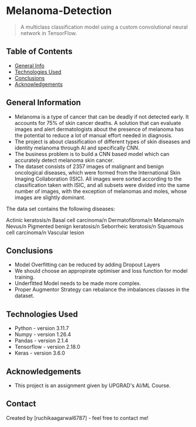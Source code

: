 # Melanoma-Detection
> A multiclass classification model using a custom convolutional neural network in TensorFlow.


## Table of Contents
* [General Info](#general-information)
* [Technologies Used](#technologies-used)
* [Conclusions](#conclusions)
* [Acknowledgements](#acknowledgements)

<!-- You can include any other section that is pertinent to your problem -->

## General Information
- Melanoma is a type of cancer that can be deadly if not detected early. It accounts for 75% of skin cancer deaths. A solution that can evaluate images and alert dermatologists about the presence of melanoma has the potential to reduce a lot of manual effort needed in diagnosis.
- The project is about classification of different types of skin diseases and identity melanoma through AI and specifically CNN.
- The business problem is to build a CNN based model which can accurately detect melanoma skin cancer.
- The dataset consists of 2357 images of malignant and benign oncological diseases, which were formed from the International Skin Imaging Collaboration (ISIC). All images were sorted according to the classification taken with ISIC, and all subsets were divided into the same number of images, with the exception of melanomas and moles, whose images are slightly dominant.


The data set contains the following diseases:

Actinic keratosis/n
Basal cell carcinoma/n
Dermatofibroma/n
Melanoma/n
Nevus/n
Pigmented benign keratosis/n
Seborrheic keratosis/n
Squamous cell carcinoma/n
Vascular lesion

<!-- You don't have to answer all the questions - just the ones relevant to your project. -->

## Conclusions
- Model Overfitting can be reduced by adding Dropout Layers
- We should choose an appropirate optimiser and loss function for model training.
- Underfitted Model needs to be made more complex.
- Proper Augmentor Strategy can rebalance the imbalances classes in the dataset.

<!-- You don't have to answer all the questions - just the ones relevant to your project. -->


## Technologies Used
- Python - version 3.11.7
- Numpy - version 1.26.4
- Pandas - version 2.1.4
- Tensorflow - version 2.18.0
- Keras - version 3.6.0

<!-- As the libraries versions keep on changing, it is recommended to mention the version of library used in this project -->

## Acknowledgements
- This project is an assignment given by UPGRAD's AI/ML Course.


## Contact
Created by [ruchikaagarwal6787] - feel free to contact me!


<!-- Optional -->
<!-- ## License -->
<!-- This project is open source and available under the [... License](). -->

<!-- You don't have to include all sections - just the one's relevant to your project -->
